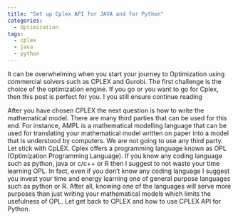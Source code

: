 ```yaml
---
title: "Set up Cplex API for JAVA and for Python"
categories:
  - Optimization
tags:
  - cplex
  - java
  - python
---
```


It can be overwhelming when you start your journey to Optimization using commercial solvers such as CPLEX and Gurobi. The first challenge is the choice of the optimization engine. If you go or you want to go for Cplex, then this post is perfect for you. I you still ensure continue reading

After you have chosen CPLEX the next question is how to write the mathematical model. There are many third parties that can be used for this end. For instance, AMPL is a mathematical modelling language that can be used for translating your mathematical model written on paper into a model that is understood by computers. We are not going to use any third party. Let stick with CpLEX.
Cplex offers a programming language known as OPL (Optimization Programming Language). If you know any coding language such as python, java or c/c++ or R then I suggest to not waste your time learning OPL. In fact, even if you don’t know any coding language I suggest you invest your time and energy learning one of general purpose languages such as python or R. After all, knowing one of the languages will serve more purposes than just writing your mathematical models which limits the usefulness of OPL. Let get back to CPLEX and how to use CPLEX API for Python.


